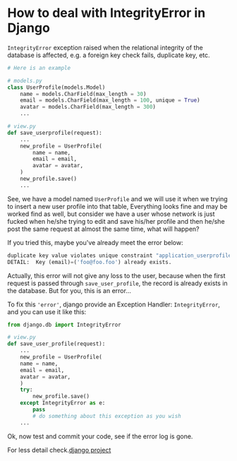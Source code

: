 # How to deal with IntegrityError in Django
`IntegrityError` exception raised when the relational integrity of the database is affected, e.g. a foreign key check fails, duplicate key, etc.

```python
# Here is an example

# models.py
class UserProfile(models.Model)	
	name = models.CharField(max_length = 30)
	email = models.CharField(max_length = 100, unique = True)
	avatar = models.CharField(max_length = 300)
	...

# view.py
def save_userprofile(request):
	...
	new_profile = UserProfile(
		name = name,
		email = email,
		avatar = avatar,
	)
	new_profile.save()
	...
```

See, we have a model named `UserProfile` and we will use it when we trying to insert a new user profile into that table, Everything looks fine and may be worked find as well, but consider we have a user whose network is just fucked when he/she trying to edit and save his/her profile and then he/she post the same request at almost the same time, what will happen?

If you tried this, maybe you've already meet the error below:

```python
duplicate key value violates unique constraint "application_userprofile_email_key"
DETAIL:  Key (email)=('foo@foo.foo') already exists.
```

Actually, this error will not give any loss to the user, because when the first request is passed through `save_user_profile`, the record is already exists in the database. But for you, this is an error...

To fix this `'error'`, django provide an Exception Handler: `IntegrityError`, and you can use it like this:

```python
from django.db import IntegrityError

# view.py
def save_user_profile(request):
	...
	new_profile = UserProfile(
	name = name,
	email = email,
	avatar = avatar,	
	)
	try:
		new_profile.save()
	except IntegrityError as e:
		pass
		# do something about this exception as you wish
	...
```

Ok, now test and commit your code, see if the error log is gone.

For less detail check.[django project](https://code.djangoproject.com/wiki/IntegrityError)
